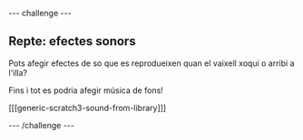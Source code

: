 \--- challenge \---

## Repte: efectes sonors

Pots afegir efectes de so que es reprodueixen quan el vaixell xoqui o arribi a l'illa?

Fins i tot es podria afegir música de fons!

[[[generic-scratch3-sound-from-library]]]

\--- /challenge \---